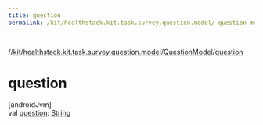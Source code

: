 ```yaml
---
title: question
permalink: /kit/healthstack.kit.task.survey.question.model/-question-model/question.html

---
```

//[kit](../../../index.html)/[healthstack.kit.task.survey.question.model](../index.html)/[QuestionModel](index.html)/[question](question.html)



# question



[androidJvm]\
val [question](question.html): [String](https://kotlinlang.org/api/latest/jvm/stdlib/kotlin/-string/index.html)




